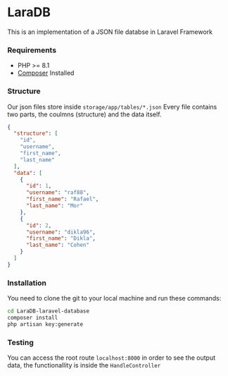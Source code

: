 # LaraDB

This is an implementation of a JSON file databse in Laravel Framework

### Requirements

- PHP >= 8.1
- [Composer](https://getcomposer.org/) Installed

### Structure
Our json files store inside `storage/app/tables/*.json`
Every file contains two parts, the coulmns (structure) and the data itself.
```json
{
  "structure": [
    "id",
    "username",
    "first_name",
    "last_name"
  ],
  "data": [
    {
      "id": 1,
      "username": "raf88",
      "first_name": "Rafael",
      "last_name": "Mor"
    },
    {
      "id": 2,
      "username": "dikla96",
      "first_name": "Dikla",
      "last_name": "Cohen"
    }
  ]
}
```

### Installation
You need to clone the git to your local machine and run these commands:
```sh
cd LaraDB-laravel-database
composer install
php artisan key:generate
```

### Testing
You can access the root route `localhost:8000` in order to see the output data, the functionallity is inside the `HandleController`
